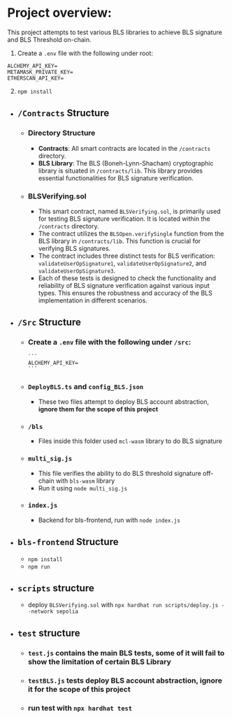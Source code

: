 

# Project overview:
This project attempts to test various BLS libraries to achieve BLS signature and BLS Threshold on-chain. 

1. Create a `.env` file with the following under root: 

```
ALCHEMY_API_KEY=
METAMASK_PRIVATE_KEY=
ETHERSCAN_API_KEY=
```
2. `npm install`

- ## `/Contracts` Structure 
  - ### Directory Structure
    - **Contracts**: All smart contracts are located in the `/contracts` directory.
    - **BLS Library**: The BLS (Boneh-Lynn-Shacham) cryptographic library is situated in `/contracts/lib`. This library provides essential functionalities for BLS signature verification.

  - ### BLSVerifying.sol
    - This smart contract, named `BLSVerifying.sol`, is primarily used for testing BLS signature verification. It is located within the `/contracts` directory.
    - The contract utilizes the `BLSOpen.verifySingle` function from the BLS library in `/contracts/lib`. This function is crucial for verifying BLS signatures.
    - The contract includes three distinct tests for BLS verification: `validateUserOpSignature1`, `validateUserOpSignature2`, and `validateUserOpSignature3`.
    - Each of these tests is designed to check the functionality and reliability of BLS signature verification against various input types. This ensures the robustness and accuracy of the BLS implementation in different scenarios.
- ## `/Src` Structure
  - ### Create a `.env` file with the following under `/src`:
        ```
        ALCHEMY_API_KEY=
        ```
  - ### `DeployBLS.ts` and `config_BLS.json`
    - These two files attempt to deploy BLS account abstraction, **ignore them for the scope of this project**
  - ### `/bls`
    - Files inside this folder used `mcl-wasm` library to do BLS signature
  - ### `multi_sig.js`
    - This file verifies the ability to do BLS threshold signature off-chain with `bls-wasm` library
    - Run it using `node multi_sig.js`
  - ### `index.js`
    - Backend for bls-frontend, run with `node index.js`
- ## `bls-frontend` Structure
  - `npm install`
  - `npm run`
- ## `scripts` structure
  - deploy `BLSVerifying.sol` with `npx hardhat run scripts/deploy.js --network sepolia`
- ## `test` structure
  - ### `test.js` contains the main BLS tests, some of it will fail to show the limitation of certain BLS Library
  - ### `testBLS.js` tests deploy BLS account abstraction, **ignore it for the scope of this project**
  - ### run test with `npx hardhat test`

